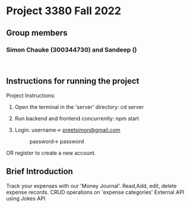 # Project 3380 Fall 2022

## Group members
### Simon Chauke (300344730) and Sandeep ()
<br>

## Instructions for running the project
<p>
Project Instructions:

1. Open the terminal in the 'server' directory: cd server

2. Run backend and frontend concurrently: npm start  

3. Login: username-> preetsimon@gmail.com

                password-> password

OR register to create a new account.


</p>

## Brief Introduction 
<p>
Track your expenses with our 'Money Journal'. 
Read,Add, edit, delete expense records.
CRUD operations on 'expense categories'
External API using Jokes API 
</P>